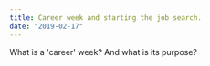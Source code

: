 ```yaml
---
title: Career week and starting the job search.
date: "2019-02-17"
---
```



What is a 'career' week? And what is its purpose?





